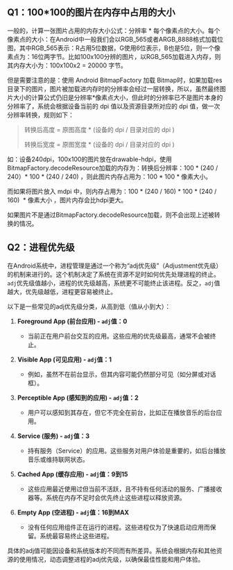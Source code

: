 ## Q1：100*100的图片在内存中占用的大小

一般的，计算一张图片占用的内存大小公式：分辨率 * 每个像素点的大小。每个像素点的大小：在Android中一般我们会以RGB_565或者ARGB_8888格式加载位图，其中RGB_565表示：R占用5位数据，G使用6位表示，B也是5位，则一个像素点为：16位两字节。比如100x100分辨的图片，以RGB_565加载进入内存，则其内存大小为：100x100x2 = 20000 字节。

但是需要注意的是：使用 Android BitmapFactory 加载 Bitmap时，如果加载res目录下的图片，图片被加载进内存时的分辨率会经过一层转换，所以，虽然最终图片大小的计算公式仍旧是分辨率*像素点大小，但此时的分辨率已不是图片本身的分辨率了，系统会根据设备当前的 dpi 值以及资源目录所对应的 dpi 值，做一次分辨率转换，规则如下：

> 转换后高度 = 原图高度 * (设备的 dpi / 目录对应的 dpi )
>
> 转换后宽度 = 原图宽度 * (设备的 dpi / 目录对应的 dpi )

如：设备240dpi，100x100的图片放在drawable-hdpi，使用BitmapFactory.decodeResource加载的内存为：转换后分辨率：100 * (240 / 240）* 100 * (240 / 240) ，则此图片内存占用为：100 * 100 * 像素大小。

而如果将图片放入 mdpi 中，则内存占用为：100 * (240 / 160) * 100 * (240 / 160)  * 像素大小 ，图片内存会比hdpi更大。

如果图片不是通过BitmapFactory.decodeResource加载，则不会出现上述被转换的情况。

## Q2：进程优先级

在Android系统中，进程管理是通过一个称为“adj优先级”（Adjustment优先级）的机制来进行的。这个机制决定了系统在资源不足时如何优先处理进程的终止。`adj`优先级值越小，进程的优先级越高，系统更不可能终止该进程。反之，`adj`值越大，优先级越低，进程更容易被终止。

以下是一些常见的adj优先级分类，从高到低（值从小到大）：

1. **Foreground App (前台应用) - `adj`值：0**
   - 当前正在用户前台交互的应用。这些应用的优先级最高，通常不会被终止。

2. **Visible App (可见应用) - `adj`值：1**
   - 例如，虽然不在前台显示，但其内容可能仍然部分可见（如分屏或对话框）。

3. **Perceptible App (感知到的应用) - `adj`值：2**
   - 用户可以感知到其存在，但它不完全在前台，比如正在播放音乐的后台应用。

4. **Service (服务) - `adj`值：3**
   - 持有服务（Service）的应用。这些服务对用户体验是重要的，如后台播放音乐或维持联网状态。

5. **Cached App (缓存应用) - `adj`值：9到15**
   - 这些应用最近使用过但当前不活跃，且不持有任何活动的服务、广播接收器等。系统在内存不足时会优先终止这些进程以释放资源。

6. **Empty App (空进程) - `adj`值：16到MAX**
   - 没有任何应用组件正在运行的进程。这些进程仅为了快速启动应用而保留。系统最容易终止这些进程。

具体的adj值可能因设备和系统版本的不同而有所差异。系统会根据内存和其他资源的使用情况，动态调整进程的adj优先级，以确保最佳性能和用户体验。
